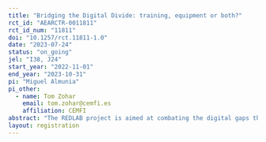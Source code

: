 ```yaml
---
title: "Bridging the Digital Divide: training, equipment or both?"
rct_id: "AEARCTR-0011811"
rct_id_num: "11811"
doi: "10.1257/rct.11811-1.0"
date: "2023-07-24"
status: "on_going"
jel: "I38, J24"
start_year: "2022-11-01"
end_year: "2023-10-31"
pi: "Miguel Almunia"
pi_other:
  - name: Tom Zohar
    email: tom.zohar@cemfi.es
    affiliation: CEMFI
abstract: "The REDLAB project is aimed at combating the digital gaps that affect people receiving the Minimum Living Income (IMV) and the Canary Islands Insertion Benefit (PCI) between 45 and 65 years of age with a low level of education, which hinder their employability and their daily lives, making it impossible or limiting their access to rights. We will measure the impact of providing a tablet with an internet connection and digital skills training on labor market outcomes, social inclusion, and wellbeing. The randomized control trial will allocate 3000 individuals who are currently enrolled with the IMV or the PCI into three groups: one receiving the tablet with internet connection (treatment group 1), one receiving the tablet with internet connection and digital training (treatment group 2), and a pure control group that won’t receive anything. We expect the treatment will help participants overcome barriers they face to apply for welfare programs, jobs, increasing their labor force participation and job retention, and improving their quality of life and social inclusion."
layout: registration
---
```


